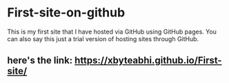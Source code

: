 # First-site-on-github
This is my first site that I have hosted via GitHub using GitHub pages. You can also say this just a trial version of hosting sites through GitHub. 
## here's the link: https://xbyteabhi.github.io/First-site/
